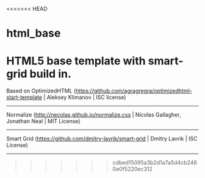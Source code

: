 <<<<<<< HEAD
# html_base
HTML5 base template with smart-grid build in.
=======
Based on OptimizedHTML (https://github.com/agragregra/optimizedhtml-start-template | Aleksey Klimanov | ISC license)
___
Normalize (http://necolas.github.io/normalize.css | Nicolas Gallagher, Jonathan Neal | MIT License)
___
Smart Grid (https://github.com/dmitry-lavrik/smart-grid | Dmitry Lavrik | ISC License)
___
>>>>>>> cdbed15095a3b2d1a7a5d4cb2460e0f5220ec312
